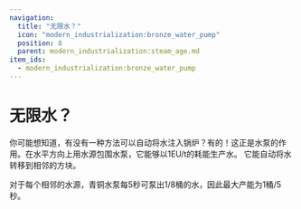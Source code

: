 ```yaml
---
navigation:
  title: "无限水？"
  icon: "modern_industrialization:bronze_water_pump"
  position: 8
  parent: modern_industrialization:steam_age.md
item_ids:
  - modern_industrialization:bronze_water_pump
---
```


# 无限水？

你可能想知道，有没有一种方法可以自动将水注入锅炉？有的！这正是水泵的作用。在水平方向上用水源包围水泵，它能够以1EU/t的耗能生产水。
它能自动将水转移到相邻的方块。

对于每个相邻的水源，青铜水泵每5秒可泵出1/8桶的水，因此最大产能为1桶/5秒。

<Recipe id="modern_industrialization:steam_age/bronze/water_pump_asbl" />

